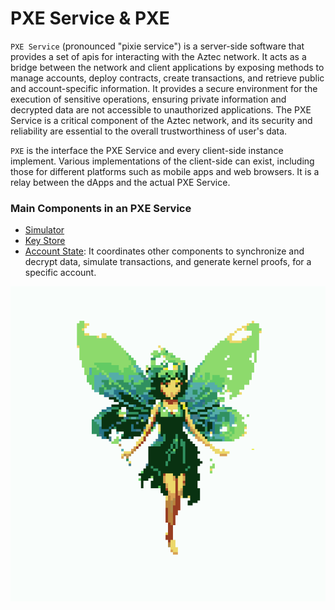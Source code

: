 # PXE Service & PXE

`PXE Service` (pronounced "pixie service") is a server-side software that provides a set of apis for interacting with the Aztec network. It acts as a bridge between the network and client applications by exposing methods to manage accounts, deploy contracts, create transactions, and retrieve public and account-specific information. It provides a secure environment for the execution of sensitive operations, ensuring private information and decrypted data are not accessible to unauthorized applications. The PXE Service is a critical component of the Aztec network, and its security and reliability are essential to the overall trustworthiness of user's data.

`PXE` is the interface the PXE Service and every client-side instance implement. Various implementations of the client-side can exist, including those for different platforms such as mobile apps and web browsers. It is a relay between the dApps and the actual PXE Service.

### Main Components in an PXE Service

- [Simulator](../simulator/)
- [Key Store](../key-store/)
- [Account State](./src/account_state/account_state.ts): It coordinates other components to synchronize and decrypt data, simulate transactions, and generate kernel proofs, for a specific account.

![Pixie](./pixie.png)